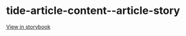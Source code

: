 # tide-article-content--article-story

[View in storybook](https://raw.githack.com/Independent-Digital-News-and-Media-Ltd/indy-pwamp-sb/PR-2270-sb/index.html?path=/story/tide-article-content--article-story)